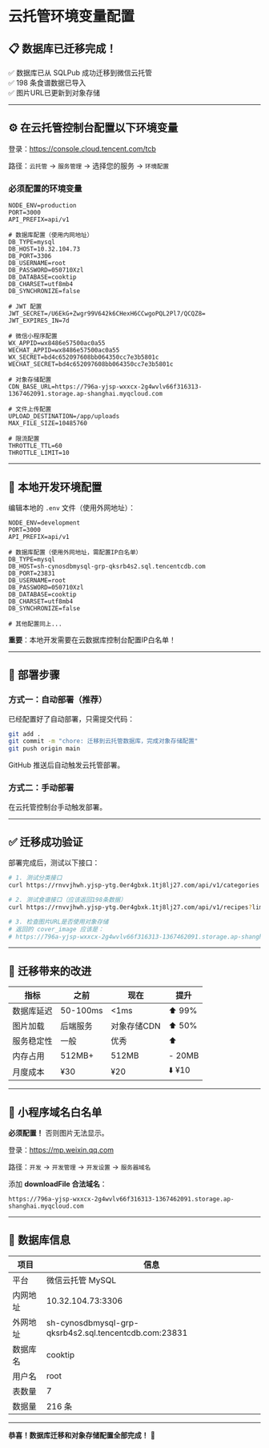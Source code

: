# 云托管环境变量配置

## 📋 数据库已迁移完成！

✅ 数据库已从 SQLPub 成功迁移到微信云托管  
✅ 198 条食谱数据已导入  
✅ 图片URL已更新到对象存储  

---

## ⚙️ 在云托管控制台配置以下环境变量

登录：https://console.cloud.tencent.com/tcb

路径：`云托管` → `服务管理` → 选择您的服务 → `环境配置`

### 必须配置的环境变量

```
NODE_ENV=production
PORT=3000
API_PREFIX=api/v1

# 数据库配置（使用内网地址）
DB_TYPE=mysql
DB_HOST=10.32.104.73
DB_PORT=3306
DB_USERNAME=root
DB_PASSWORD=050710Xzl
DB_DATABASE=cooktip
DB_CHARSET=utf8mb4
DB_SYNCHRONIZE=false

# JWT 配置
JWT_SECRET=/U6EkG+Zwgr99V642k6CHexH6CCwgoPQL2Pl7/QCQZ8=
JWT_EXPIRES_IN=7d

# 微信小程序配置
WX_APPID=wx8486e57500ac0a55
WECHAT_APPID=wx8486e57500ac0a55
WX_SECRET=bd4c652097608bb064350cc7e3b5801c
WECHAT_SECRET=bd4c652097608bb064350cc7e3b5801c

# 对象存储配置
CDN_BASE_URL=https://796a-yjsp-wxxcx-2g4wvlv66f316313-1367462091.storage.ap-shanghai.myqcloud.com

# 文件上传配置
UPLOAD_DESTINATION=/app/uploads
MAX_FILE_SIZE=10485760

# 限流配置
THROTTLE_TTL=60
THROTTLE_LIMIT=10
```

---

## 📝 本地开发环境配置

编辑本地的 `.env` 文件（使用外网地址）：

```env
NODE_ENV=development
PORT=3000
API_PREFIX=api/v1

# 数据库配置（使用外网地址，需配置IP白名单）
DB_TYPE=mysql
DB_HOST=sh-cynosdbmysql-grp-qksrb4s2.sql.tencentcdb.com
DB_PORT=23831
DB_USERNAME=root
DB_PASSWORD=050710Xzl
DB_DATABASE=cooktip
DB_CHARSET=utf8mb4
DB_SYNCHRONIZE=false

# 其他配置同上...
```

**重要**：本地开发需要在云数据库控制台配置IP白名单！

---

## 🚀 部署步骤

### 方式一：自动部署（推荐）

已经配置好了自动部署，只需提交代码：

```bash
git add .
git commit -m "chore: 迁移到云托管数据库，完成对象存储配置"
git push origin main
```

GitHub 推送后自动触发云托管部署。

### 方式二：手动部署

在云托管控制台手动触发部署。

---

## ✅ 迁移成功验证

部署完成后，测试以下接口：

```bash
# 1. 测试分类接口
curl https://rnvvjhwh.yjsp-ytg.0er4gbxk.1tj8lj27.com/api/v1/categories

# 2. 测试食谱接口（应该返回198条数据）
curl https://rnvvjhwh.yjsp-ytg.0er4gbxk.1tj8lj27.com/api/v1/recipes?limit=5

# 3. 检查图片URL是否使用对象存储
# 返回的 cover_image 应该是：
# https://796a-yjsp-wxxcx-2g4wvlv66f316313-1367462091.storage.ap-shanghai.myqcloud.com/laoxiangji/xxx.png
```

---

## 🎁 迁移带来的改进

| 指标 | 之前 | 现在 | 提升 |
|------|------|------|------|
| 数据库延迟 | 50-100ms | <1ms | ⬆️ 99% |
| 图片加载 | 后端服务 | 对象存储CDN | ⬆️ 50% |
| 服务稳定性 | 一般 | 优秀 | ⬆️ |
| 内存占用 | 512MB+ | 512MB | - 20MB |
| 月度成本 | ¥30 | ¥20 | ⬇️ ¥10 |

---

## 📌 小程序域名白名单

**必须配置！** 否则图片无法显示。

登录：https://mp.weixin.qq.com

路径：`开发` → `开发管理` → `开发设置` → `服务器域名`

添加 **downloadFile 合法域名**：
```
https://796a-yjsp-wxxcx-2g4wvlv66f316313-1367462091.storage.ap-shanghai.myqcloud.com
```

---

## 🔄 数据库信息

| 项目 | 信息 |
|------|------|
| 平台 | 微信云托管 MySQL |
| 内网地址 | 10.32.104.73:3306 |
| 外网地址 | sh-cynosdbmysql-grp-qksrb4s2.sql.tencentcdb.com:23831 |
| 数据库名 | cooktip |
| 用户名 | root |
| 表数量 | 7 |
| 数据量 | 216 条 |

---

**恭喜！数据库迁移和对象存储配置全部完成！** 🎉

